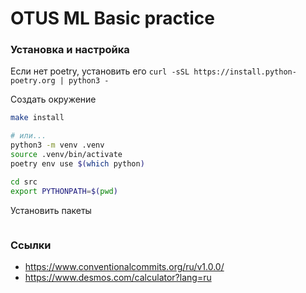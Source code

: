# OTUS ML Basic practice


### Установка и настройка

Если нет poetry, установить его `curl -sSL https://install.python-poetry.org | python3 -`

Создать окружение


```bash
make install 

# или...
python3 -m venv .venv
source .venv/bin/activate
poetry env use $(which python)

cd src
export PYTHONPATH=$(pwd)
```

Установить пакеты 

```bash

```

### Ссылки

* https://www.conventionalcommits.org/ru/v1.0.0/
* https://www.desmos.com/calculator?lang=ru

